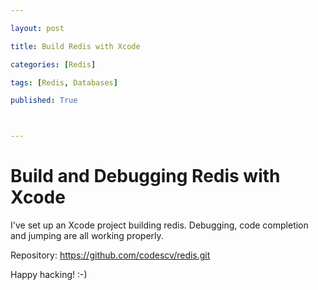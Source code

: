 ```yaml
---

layout: post

title: Build Redis with Xcode

categories: [Redis]

tags: [Redis, Databases]

published: True



---
```




# Build and Debugging Redis with Xcode



I've set up an Xcode project building redis. Debugging, code completion and jumping are all working properly.



Repository: https://github.com/codescv/redis.git



Happy hacking! :-)
